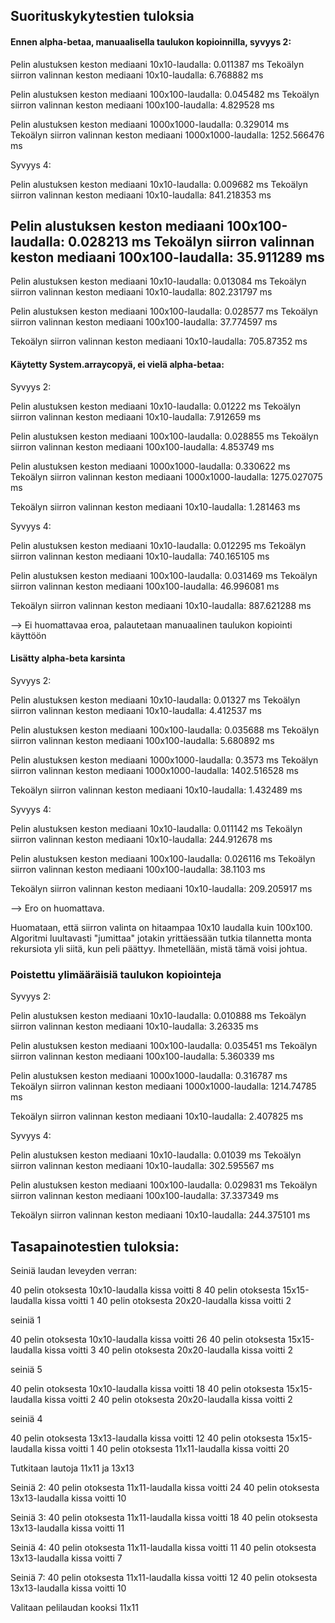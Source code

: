 ## Suorituskykytestien tuloksia

#### Ennen alpha-betaa, manuaalisella taulukon kopioinnilla, syvyys 2:

Pelin alustuksen keston mediaani 10x10-laudalla: 0.011387 ms
Tekoälyn siirron valinnan keston mediaani 10x10-laudalla: 6.768882 ms

Pelin alustuksen keston mediaani 100x100-laudalla: 0.045482 ms
Tekoälyn siirron valinnan keston mediaani 100x100-laudalla: 4.829528 ms

Pelin alustuksen keston mediaani 1000x1000-laudalla: 0.329014 ms
Tekoälyn siirron valinnan keston mediaani 1000x1000-laudalla: 1252.566476 ms

Syvyys 4:

Pelin alustuksen keston mediaani 10x10-laudalla: 0.009682 ms
Tekoälyn siirron valinnan keston mediaani 10x10-laudalla: 841.218353 ms

Pelin alustuksen keston mediaani 100x100-laudalla: 0.028213 ms
Tekoälyn siirron valinnan keston mediaani 100x100-laudalla: 35.911289 ms
--
Pelin alustuksen keston mediaani 10x10-laudalla: 0.013084 ms
Tekoälyn siirron valinnan keston mediaani 10x10-laudalla: 802.231797 ms

Pelin alustuksen keston mediaani 100x100-laudalla: 0.028577 ms
Tekoälyn siirron valinnan keston mediaani 100x100-laudalla: 37.774597 ms

Tekoälyn siirron valinnan keston mediaani 10x10-laudalla: 705.87352 ms

#### Käytetty System.arraycopyä, ei vielä alpha-betaa:

Syvyys 2:

Pelin alustuksen keston mediaani 10x10-laudalla: 0.01222 ms
Tekoälyn siirron valinnan keston mediaani 10x10-laudalla: 7.912659 ms

Pelin alustuksen keston mediaani 100x100-laudalla: 0.028855 ms
Tekoälyn siirron valinnan keston mediaani 100x100-laudalla: 4.853749 ms

Pelin alustuksen keston mediaani 1000x1000-laudalla: 0.330622 ms
Tekoälyn siirron valinnan keston mediaani 1000x1000-laudalla: 1275.027075 ms

Tekoälyn siirron valinnan keston mediaani 10x10-laudalla: 1.281463 ms

Syvyys 4:

Pelin alustuksen keston mediaani 10x10-laudalla: 0.012295 ms
Tekoälyn siirron valinnan keston mediaani 10x10-laudalla: 740.165105 ms

Pelin alustuksen keston mediaani 100x100-laudalla: 0.031469 ms
Tekoälyn siirron valinnan keston mediaani 100x100-laudalla: 46.996081 ms

Tekoälyn siirron valinnan keston mediaani 10x10-laudalla: 887.621288 ms

--> Ei huomattavaa eroa, palautetaan manuaalinen taulukon kopiointi käyttöön

#### Lisätty alpha-beta karsinta

Syvyys 2:

Pelin alustuksen keston mediaani 10x10-laudalla: 0.01327 ms
Tekoälyn siirron valinnan keston mediaani 10x10-laudalla: 4.412537 ms

Pelin alustuksen keston mediaani 100x100-laudalla: 0.035688 ms
Tekoälyn siirron valinnan keston mediaani 100x100-laudalla: 5.680892 ms

Pelin alustuksen keston mediaani 1000x1000-laudalla: 0.3573 ms
Tekoälyn siirron valinnan keston mediaani 1000x1000-laudalla: 1402.516528 ms

Tekoälyn siirron valinnan keston mediaani 10x10-laudalla: 1.432489 ms

Syvyys 4:

Pelin alustuksen keston mediaani 10x10-laudalla: 0.011142 ms
Tekoälyn siirron valinnan keston mediaani 10x10-laudalla: 244.912678 ms

Pelin alustuksen keston mediaani 100x100-laudalla: 0.026116 ms
Tekoälyn siirron valinnan keston mediaani 100x100-laudalla: 38.1103 ms

Tekoälyn siirron valinnan keston mediaani 10x10-laudalla: 209.205917 ms

--> Ero on huomattava. 

Huomataan, että siirron valinta on hitaampaa 10x10 laudalla kuin 100x100. Algoritmi luultavasti "jumittaa" jotakin yrittäessään tutkia tilannetta monta rekursiota yli siitä, kun peli päättyy. Ihmetellään, mistä tämä voisi johtua.

### Poistettu ylimääräisiä taulukon kopiointeja

Syvyys 2:

Pelin alustuksen keston mediaani 10x10-laudalla: 0.010888 ms
Tekoälyn siirron valinnan keston mediaani 10x10-laudalla: 3.26335 ms

Pelin alustuksen keston mediaani 100x100-laudalla: 0.035451 ms
Tekoälyn siirron valinnan keston mediaani 100x100-laudalla: 5.360339 ms

Pelin alustuksen keston mediaani 1000x1000-laudalla: 0.316787 ms
Tekoälyn siirron valinnan keston mediaani 1000x1000-laudalla: 1214.74785 ms

Tekoälyn siirron valinnan keston mediaani 10x10-laudalla: 2.407825 ms

Syvyys 4:

Pelin alustuksen keston mediaani 10x10-laudalla: 0.01039 ms
Tekoälyn siirron valinnan keston mediaani 10x10-laudalla: 302.595567 ms

Pelin alustuksen keston mediaani 100x100-laudalla: 0.029831 ms
Tekoälyn siirron valinnan keston mediaani 100x100-laudalla: 37.337349 ms

Tekoälyn siirron valinnan keston mediaani 10x10-laudalla: 244.375101 ms



## Tasapainotestien tuloksia: 

Seiniä laudan leveyden verran:

40 pelin otoksesta 10x10-laudalla kissa voitti 8
40 pelin otoksesta 15x15-laudalla kissa voitti 1
40 pelin otoksesta 20x20-laudalla kissa voitti 2

seiniä 1

40 pelin otoksesta 10x10-laudalla kissa voitti 26
40 pelin otoksesta 15x15-laudalla kissa voitti 3
40 pelin otoksesta 20x20-laudalla kissa voitti 2

seiniä 5

40 pelin otoksesta 10x10-laudalla kissa voitti 18
40 pelin otoksesta 15x15-laudalla kissa voitti 2
40 pelin otoksesta 20x20-laudalla kissa voitti 2

seiniä 4

40 pelin otoksesta 13x13-laudalla kissa voitti 12
40 pelin otoksesta 15x15-laudalla kissa voitti 1
40 pelin otoksesta 11x11-laudalla kissa voitti 20

Tutkitaan lautoja 11x11 ja 13x13

Seiniä 2:
40 pelin otoksesta 11x11-laudalla kissa voitti 24
40 pelin otoksesta 13x13-laudalla kissa voitti 10

Seiniä 3:
40 pelin otoksesta 11x11-laudalla kissa voitti 18
40 pelin otoksesta 13x13-laudalla kissa voitti 11

Seiniä 4:
40 pelin otoksesta 11x11-laudalla kissa voitti 11
40 pelin otoksesta 13x13-laudalla kissa voitti 7

Seiniä 7:
40 pelin otoksesta 11x11-laudalla kissa voitti 12
40 pelin otoksesta 13x13-laudalla kissa voitti 10


Valitaan pelilaudan kooksi 11x11
